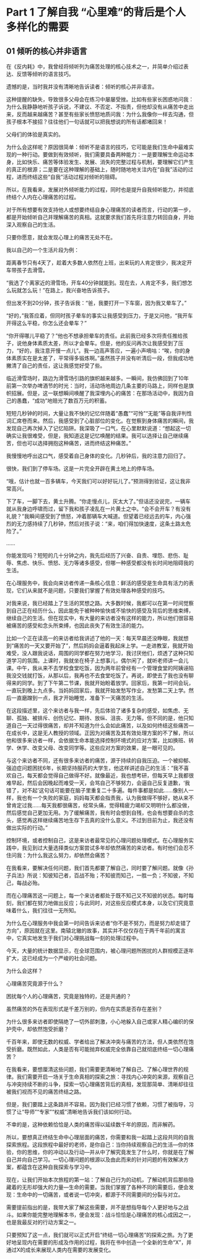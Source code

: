 # Part 1 了解自我 “心里难”的背后是个人多样化的需要

## 01 倾听的核心并非语言

在《反内耗》中，我曾经将倾听列为痛苦处理的核心技术之一，并简单介绍过表达、反馈等倾听的语言技巧。

遗憾的是，当时我并没有清晰地告诉读者：倾听的核心并非语言。

这种提醒的缺失，导致很多父母会在练习中屡屡受挫。比如有些家长困惑地问我：为什么我静静地听孩子诉说，不建议、不否定、不指责，但他却没有从痛苦中走出来，反而越来越痛苦？甚至有些家长愤怒地质问我：为什么我像你一样去沟通，但孩子根本不接招？往往他们一句话就可以把我想说的所有话都堵回来！

父母们的体验是真实的。

为什么会这样呢？原因很简单：倾听不是语言的技巧，它可能是我们生命中最难实现的一种行动。要做到有效倾听，我们需要具备两种能力：一是要理解生命运动本身，比如快乐、痛苦等体验发生、发展、消失的完整过程与机制，要理解它们产生的真正的根源；二是要在这种理解的基础上，随时随地地关注内在“自我”活动的过程，进而终结这些“自我”活动过程对倾听的阻碍。

所以，在我看来，发展对外倾听能力的过程，同时也是提升自我倾听能力，并彻底终结个人内在心理痛苦的过程。

对于所有想要有效支持他人或想要终结自身心理痛苦的读者而言，行动的第一步，都是开始倾听自己并理解痛苦的真相。这就要求我们首先将注意力转回自身，开始深入观察自己的生活。

只要你愿意，就会发现心理上的痛苦无处不在。

我以自己的一个生活片段为例：

距离春节只有4天了，趁着大多数人依然在上班，出来玩的人肯定很少，我决定开车带孩子去滑雪。

“我选了个离家近的滑雪场，开车40分钟就能到。现在去，人肯定不多，我们想怎么玩就怎么玩！”在路上，我兴奋地告诉孩子。

但出发不到20分钟，孩子告诉我：“爸，我要打开一下车窗，因为我又晕车了。”

“好的，”我答应着，但同时孩子晕车的事实让我感受到压力，于是又问他，“我开车开得这么平稳，你怎么还会晕车？”

“你开得哪儿平稳了？”他也不想承担晕车的责任。此前我已经多次将责任推给孩子，说他身体素质太差，所以才会晕车。但是，他的反问再次让我感受到了压力，“好的，我注意开慢一点儿”。我一边高声答应，一遍小声嘀咕：“唉，你的身体素质实在是太差了，平常得多锻炼啊。”虽然孩子并没有听清后一段，但我成功地撇清了自己的责任，这让我感觉好受了些。

临近滑雪场时，路边为滑雪场引路的旗帜越来越多。一瞬间，我仿佛回到了10年前第一次举办啤酒节的时光：当时，活动场地周边几条主要的马路上，同样也是旗帜招展。但是，这一联想瞬间唤醒了我深埋内心的痛苦：在那场活动中，我因为自己的愚蠢，“成功”地赔光了数百万元的积蓄。

短短几秒钟的时间，大量让我不快的记忆伴随着“愚蠢”“可怜”“无能”等自我评判性词汇席卷而来。然后，我感受到了心脏部位的变化。在觉察到身体痛苦的瞬间，我发现自己再次掉入了记忆陷阱。我深吸了一口气，在心里默默说道：“想起这一切确实让我很难受，但是，我知道这是记忆唤醒的结果。我可以选择让自己继续痛苦，但也可以选择拥抱这种痛苦，进而终结这种痛苦。”

我慢慢地呼出这口气，感受着自己身体的变化。几秒钟后，我的注意力回归了。

很快，我们到了停车场。这是一片完全开辟在黄土地上的停车场。

“哦，估计也就一百多辆车，今天我们可以好好玩儿了。”预测得到验证，这让我非常高兴。

下了车，一脚下去，黄土升腾。“你走慢点儿，灰太大了。”但话还没说完，一辆车就从我身边呼啸而过，留下我和孩子凌乱在一片黄土之中。“会不会开车？有没有礼貌？”我瞬间感受到了愤怒，冲着那辆车大喊道。但望着已经远去的车，内心强烈的无力感持续了几秒钟，然后对孩子说：“来，咱们得加快速度，这条土路太危险了。”

……

你能发现吗？短短的几十分钟之内，我先后经历了兴奋、自责、埋怨、悲伤、耻辱、焦虑、快乐、愤怒、无力等诸多感受，但哪一种感受都没有长时间地阻碍我的生活。

在心理服务中，我会向来访者传递一条核心信息：鲜活的感受是生命具有活力的表现，它们从来就不是问题，只要我们掌握了有效处理各种感受的技巧。

对我来说，我已经踏上了生活的冥想之路。大多数时候，我都可以在第一时间觉察到自己正在经历什么，因此能免于被种种愉快或不愉快的感受及背后的思维束缚，继续自己的生活。但在现实中，有大量的来访者没有这样的能力，所以他们很容易被痛苦的感受和念头所束缚，也因此丧失了有效生活的能力。

比如一个正在读高一的来访者给我讲述了他的一天：每天早晨还没睁眼，我就想到“痛苦的一天又要开始了”，然后妈妈会逼着我起床上学。一走进教室，我就开始难受，没人跟我说话，周围的同学都在努力地学习，我讨厌他们，烦透了这种只知道学习的氛围。上课时，我就坐在椅子上想事儿，偶尔闲了，就听老师讲一会儿课。中午，我从来不去学校食堂吃饭，因为两年前曾经有一个管理食堂的阿姨诬陷我没交钱就打饭，从那以后，我再也不去食堂吃饭了。再说，即使去了我也没有聊得来的同学。到了下午第二节课，我就开始盼着放学。回家后，我第一时间会玩，一直玩到晚上九点多。当妈妈回家后，我就开始发愁写作业，发愁第二天上学。然后一直磨蹭到一点，我才开始睡觉，准备下一天痛苦的生活。

在这段描述里，这个来访者与我一样，先后体验了诸多复杂的感受，如焦虑、无聊、孤独、被排斥、创伤记忆、期待、放纵、沮丧、无力等。但不同的是，他只知道自己一天过得很痛苦，却并不知道为什么会如此痛苦，以及如何终结这些痛苦—在成长中，这是无人教授的领域。正因为对痛苦及其有效处理方案的不了解，所以他和很多来访者一样，会依据生命本能选择控制环境式的应对方案，比如换班、转学、休学、改变父母、改变同学等。这些应对方案的效果，是一眼可见的。

与这个来访者不同，还有很多来访者的痛苦，源于持续的自我压迫。一个被抑郁、强迫症问题困扰6年，长期坚持服药的大学生，他这样讲述自己的生活：“我不喜欢自己，每天都会觉得自己做得不好。就像最近，我也想考研，但每天早上我都很难早起，然后会因晚起而难受一天，会骂自己不够努力，会逼自己反复道歉，‘我错了，对不起’这句话可能要在脑子里重复二十多遍。每件事都是如此……像别人一样，我也有一个失败的家庭，妈妈每天都会指责我，认为我做得不够好，她从来不曾肯定过我……每天我都很痛苦，经常头痛，觉得精疲力竭却又明明什么都没做，然后感觉自己更加无用。为了缓解痛苦，我有时会想到自残，也会有想要自杀的念头，感觉再这样继续痛苦地生存下去真的没什么意义。不过到目前为止，我还没有做出实际的行动。”

控制环境，或者控制自己，这是来访者最常见的心理问题处理模式。在心理服务实践中，我见到过大量选择类似方案尝试多年却依然痛苦的来访者。有时他们会忍不住问我：为什么我这么努力，却依然会痛苦？

在我看来，要解决任何问题，我们首先都要了解自己，同时要了解问题。就像《孙子兵法》所说：知彼知己者，百战不殆；不知彼而知己，一胜一负；不知彼，不知己，每战必殆。

而在心理痛苦这一问题上，每一个来访者都处于既不知己又不知彼的状态。每时每刻，我们都在努力地做出反应；与此同时，对这些反应模式本身，以及它们究竟意味着什么，我们往往一无所知。

为什么在心理服务中我会第一时间告诉来访者“你不是不努力，而是努力却走错了方向”，原因就在这里。南辕北辙的故事，其实并不仅仅存在于两千年前的寓言中，它真实地发生于我们对心理挑战每一刻的处理过程中。

今天，大量的统计数据显示，在全球范围内，被心理问题所困扰的人群规模正逐年扩大，这已经成为一个严峻的社会问题。

为什么会这样？

心理痛苦究竟源于什么？

困扰每个人的心理痛苦，究竟是独特的，还是共通的？

虽然痛苦的外在表现形式是千差万别的，但内在实质是否存在差别？

为什么很多来访者即使隔绝了一切外部刺激，小心地躲入自己或家人精心编织的保护壳中，却依然饱受折磨？

千百年来，即使无数的权威、学者给出了解决冲突与痛苦的方法，但人类依然在饱受折磨。既然如此，人类是否有可能抛弃权威完全依靠自己就彻底终结一切心理痛苦？

在我看来，要想厘清这些问题，我们需要更清晰地了解自己、了解心理世界的规律。我们需要开启一场关于生命真相的探索之旅：寻找内心冲突的来源，观察自己与冲突持续不断的斗争，探索一切心理痛苦背后的真相，发现那简单、清晰却往往被我们视而不见的痛苦终结之路。

但是，我们要踏上这条路并不容易。因为我们已经习惯了依赖，习惯了被指导，习惯了让“导师”“专家”“权威”清晰地告诉我们该如何行动。

不幸的是，这种依赖恰恰是人类的痛苦得以延续数千年的原因，而非解药。

所以，要想真正终结生命中心理层面的痛苦，你需要和我一起踏上这段共同的自我探索旅程。这段旅程中最好的老师，是你自己：当你持续观察自己的生活—你的体验，你的思维，你的冲动以及行动—并从中了解究竟发生了什么时，你就是在了解自己并向自己学习。一切心理问题的根源以及由此而来的针对问题的有效解决方案，都蕴含在这种自我探索与学习中。

现在，让我们开始本次旅程的第一站：了解自己行为的动机，了解动机背后那些隐藏着的无形却强大的力量—生命的需要。当我们掌握了各种不同的需要后，便会发现：生命中的一切痛苦，或者说一切冲突，都源于不同需要间的分裂与对立。

需要提前指出的是，我带大家了解这些需要，并不是想指导每个人更好地与之战斗。如果你能完整地理解本书，便会发现：战斗恰恰是心理痛苦的核心成因之一，也是我最反对的行动方案之一。

只要预知了这一点，我们就可以正式开启“终结一切心理痛苦”的探索之旅。为了更好地呈现内在需要的形成及作用的过程，我将在书中创造一个全新的生命“X”，并通过X的成长来展现人类内在需要的发展变化。
